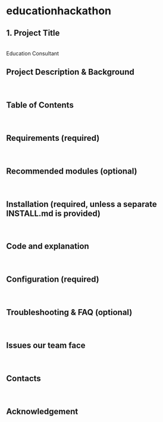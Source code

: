 # educationhackathon

<h2>1. Project Title</h2> <br>
Education Consultant
<h2>Project Description & Background</h2> <br>
<h2>Table of Contents</h2> <br>
<h2>Requirements (required) </h2><br>
<h2>Recommended modules (optional)</h2> <br>
<h2>Installation (required, unless a separate INSTALL.md is provided) </h2><br>
<h2>Code and explanation</h2> <br>
<h2>Configuration (required) </h2><br>
<h2>Troubleshooting & FAQ (optional)</h2> <br>
<h2>Issues our team face</h2> <br>
<h2>Contacts </h2><br>
<h2>Acknowledgement </h2><br>
